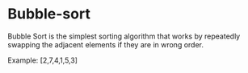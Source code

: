 # Bubble-sort
Bubble Sort is the simplest sorting algorithm that works by repeatedly swapping the adjacent elements if they are in wrong order.

Example: [2,7,4,1,5,3]
